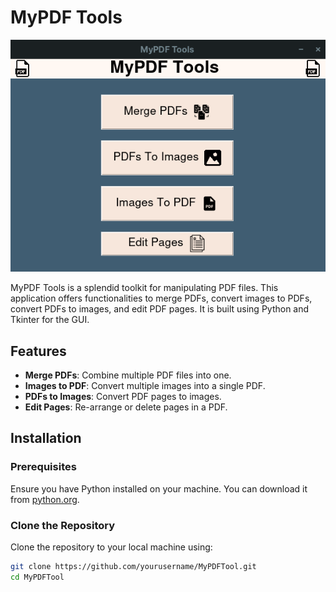 # MyPDF Tools

![Main Frame](/ReadMe-images/Main-Page.png)

MyPDF Tools is a splendid toolkit for manipulating PDF files. This application offers functionalities to merge PDFs, convert images to PDFs, convert PDFs to images, and edit PDF pages. It is built using Python and Tkinter for the GUI.

## Features

- **Merge PDFs**: Combine multiple PDF files into one.
- **Images to PDF**: Convert multiple images into a single PDF.
- **PDFs to Images**: Convert PDF pages to images.
- **Edit Pages**: Re-arrange or delete pages in a PDF.

## Installation

### Prerequisites

Ensure you have Python installed on your machine. You can download it from [python.org](https://www.python.org/).

### Clone the Repository

Clone the repository to your local machine using:

```bash
git clone https://github.com/yourusername/MyPDFTool.git
cd MyPDFTool
